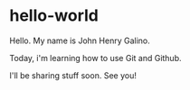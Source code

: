# hello-world

Hello. My name is John Henry Galino.

Today, i'm learning how to use Git and Github. 

I'll be sharing stuff soon. See you!
